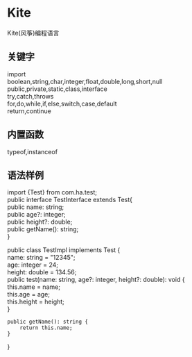 # Kite
Kite(风筝)编程语言
## 关键字  
import  
boolean,string,char,integer,float,double,long,short,null  
public,private,static,class,interface  
try,catch,throws  
for,do,while,if,else,switch,case,default  
return,continue  

## 内置函数  
typeof,instanceof  

## 语法样例  
import {Test} from com.ha.test;  
public interface TestInterface extends Test{  
    public name: string;  
    public age?: integer;  
    public height?: double;  
    public getName(): string;  
}  

public class TestImpl implements Test {  
    name: string = "12345";  
    age: integer = 24;  
    height: double = 134.56;  
    public test(name: string, age?: integer, height?: double): void {  
        this.name = name;  
        this.age = age;  
        this.height = height;  
    }  

    public getName(): string {  
        return this.name;  
    }  
}  



